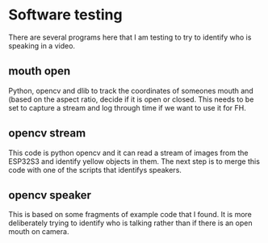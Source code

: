 # Software testing
There are several programs here that I am testing to try to identify who is speaking in a video.

## mouth open
Python, opencv and dlib to track the coordinates of someones mouth and (based on the aspect ratio, decide if it is open or closed.
This needs to be set to capture a stream and log through time if we want to use it for FH.

## opencv stream
This code is python opencv and it can read a stream of images from the ESP32S3 and identify yellow objects in them.
The next step is to merge this code with one of the scripts that identifys speakers.

## opencv speaker
This is based on some fragments of example code that I found. It is more deliberately trying to identify who is talking rather than if there is an open mouth on camera.

